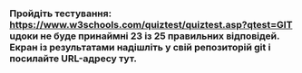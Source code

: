 ### Пройдіть тестування: https://www.w3schools.com/quiztest/quiztest.asp?qtest=GIT uдоки не буде принаймні 23 із 25 правильних відповідей. Екран із результатами надішліть у свій репозиторій git і посилайте URL-адресу тут.
